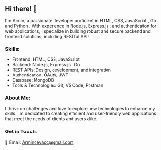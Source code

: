 ## Hi there! 👋

I'm Armin, a passionate developer proficient in HTML, CSS, JavaScript , Go and Python . With experience in Node.js, Express.js , and authentication for web applications, I specialize in building robust and secure backend and frontend solutions, including RESTful APIs.

### Skills:

- Frontend: HTML, CSS, JavaScript
- Backend: Node.js, Express.js , Go
- REST APIs: Design, development, and integration
- Authentication: OAuth, JWT
- Database: MongoDB
- Tools & Technologies: Git, VS Code, Postman

### About Me:

I thrive on challenges and love to explore new technologies to enhance my skills. I'm dedicated to creating efficient and user-friendly web applications that meet the needs of clients and users alike.

### Get in Touch:

📧 Email: Armindevacc@gmail.com
